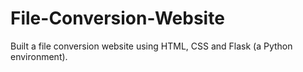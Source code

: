 # File-Conversion-Website
Built a file conversion website using HTML, CSS and Flask (a Python environment).

